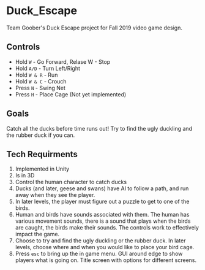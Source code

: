 # Duck_Escape
Team Goober's Duck Escape project for Fall 2019 video game design.

## Controls
* Hold ```W``` - Go Forward, Relase W - Stop
* Hold ```A/D``` - Turn Left/Right
* Hold ```W & R``` - Run
* Hold ```W & C``` - Crouch
* Press ```N``` - Swing Net
* Press ```H``` - Place Cage (Not yet implemented)

## Goals
Catch all the ducks before time runs out! Try to find the ugly duckling and the rubber duck if you can.

## Tech Requirments
1. Implemented in Unity
2. Is in 3D
3. Control the human character to catch ducks
4. Ducks (and later, geese and swans) have AI to follow a path, and run away when they see the player.
5. In later levels, the player must figure out a puzzle to get to one of the birds.
6. Human and birds have sounds associated with them. The human has various movement sounds, there is a sound that plays when the birds are caught, the birds make their sounds. The controls work to effectively impact the game.
7. Choose to try and find the ugly duckling or the rubber duck. In later levels, choose where and when you would like to place your bird cage.
8. Press ```esc``` to bring up the in game menu. GUI around edge to show players what is going on. Title screen with options for different screens.

